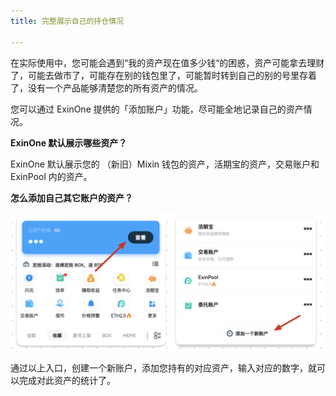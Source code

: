 ```yaml
---
title: 完整展示自己的持仓情况

---
```




在实际使用中，您可能会遇到“我的资产现在值多少钱“的困惑，资产可能拿去理财了，可能去做市了，可能存在别的钱包里了，可能暂时转到自己的别的号里存着了，没有一个产品能够清楚您的所有资产的情况。

您可以通过 ExinOne 提供的「添加账户」功能，尽可能全地记录自己的资产情况。



**ExinOne 默认展示哪些资产？**

ExinOne 默认展示您的 （新旧）Mixin 钱包的资产，活期宝的资产，交易账户和 ExinPool 内的资产。



**怎么添加自己其它账户的资产？**

 ![image-20240125102049871](./assets/image-20240125102049871.png)

 

通过以上入口，创建一个新账户，添加您持有的对应资产，输入对应的数字，就可以完成对此资产的统计了。